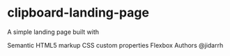 # clipboard-landing-page
A simple landing page built with

Semantic HTML5 markup
CSS custom properties
Flexbox
Authors
@jidarrh
